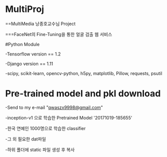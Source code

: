 # MultiProj


==MultiMedia 낭종호교수님 Project

===FaceNet의 Fine-Tuning을 통한 얼굴 검출 웹 서비스


#Python Module

-Tensorflow version == 1.2

-Django version == 1.11

-scipy, scikit-learn, opencv-python, h5py, matplotlib, Pillow, requests, psutil


# Pre-trained model and pkl download

-Send to my e-mail  "qwaszx9998@gmail.com"

-inception-v1 으로 학습한 Pretrained Model '20171019-185655'

-한국 연예인 1000명으로 학습한 classifier

-그 외 필요한 dat파일

-하위 폴더에 static 파일 생성 후 복사
